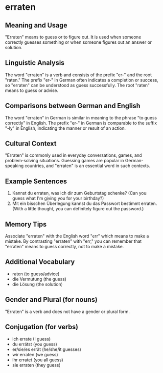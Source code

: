 # erraten
## Meaning and Usage
"Erraten" means to guess or to figure out. It is used when someone correctly guesses something or when someone figures out an answer or solution.

## Linguistic Analysis
The word "erraten" is a verb and consists of the prefix "er-" and the root "raten." The prefix "er-" in German often indicates a completion or success, so "erraten" can be understood as guess successfully. The root "raten" means to guess or advise.

## Comparisons between German and English
The word "erraten" in German is similar in meaning to the phrase "to guess correctly" in English. The prefix "er-" in German is comparable to the suffix "-ly" in English, indicating the manner or result of an action.

## Cultural Context
"Erraten" is commonly used in everyday conversations, games, and problem-solving situations. Guessing games are popular in German-speaking countries, and "erraten" is an essential word in such contexts.

## Example Sentences
1. Kannst du erraten, was ich dir zum Geburtstag schenke?
   (Can you guess what I'm giving you for your birthday?)
2. Mit ein bisschen Überlegung kannst du das Passwort bestimmt erraten.
   (With a little thought, you can definitely figure out the password.)

## Memory Tips
Associate "erraten" with the English word "err" which means to make a mistake. By contrasting "erraten" with "err," you can remember that "erraten" means to guess correctly, not to make a mistake.

## Additional Vocabulary
- raten (to guess/advice)
- die Vermutung (the guess)
- die Lösung (the solution)

## Gender and Plural (for nouns)
"Erraten" is a verb and does not have a gender or plural form.

## Conjugation (for verbs)
- ich errate (I guess)
- du errätst (you guess)
- er/sie/es errät (he/she/it guesses)
- wir erraten (we guess)
- ihr erratet (you all guess)
- sie erraten (they guess)